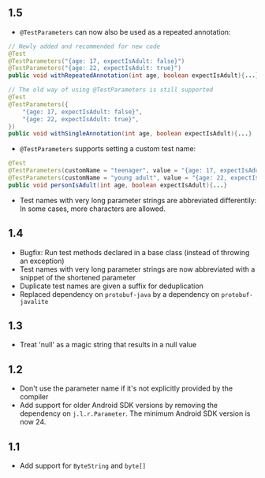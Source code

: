 ## 1.5

- `@TestParameters` can now also be used as a repeated annotation:

```java
// Newly added and recommended for new code
@Test
@TestParameters("{age: 17, expectIsAdult: false}")
@TestParameters("{age: 22, expectIsAdult: true}")
public void withRepeatedAnnotation(int age, boolean expectIsAdult){...}

// The old way of using @TestParameters is still supported
@Test
@TestParameters({
    "{age: 17, expectIsAdult: false}",
    "{age: 22, expectIsAdult: true}",
})
public void withSingleAnnotation(int age, boolean expectIsAdult){...}
```

- `@TestParameters` supports setting a custom test name:

```java
@Test
@TestParameters(customName = "teenager", value = "{age: 17, expectIsAdult: false}")
@TestParameters(customName = "young adult", value = "{age: 22, expectIsAdult: true}")
public void personIsAdult(int age, boolean expectIsAdult){...}
```

- Test names with very long parameter strings are abbreviated differentily: In
  some cases, more characters are allowed.

## 1.4

- Bugfix: Run test methods declared in a base class (instead of throwing an
  exception)
- Test names with very long parameter strings are now abbreviated with a snippet
  of the shortened parameter
- Duplicate test names are given a suffix for deduplication
- Replaced dependency on `protobuf-java` by a dependency on `protobuf-javalite`

## 1.3

- Treat 'null' as a magic string that results in a null value

## 1.2

- Don't use the parameter name if it's not explicitly provided by the compiler
- Add support for older Android SDK versions by removing the dependency on
  `j.l.r.Parameter`. The minimum Android SDK version is now 24.

## 1.1

- Add support for `ByteString` and `byte[]`
